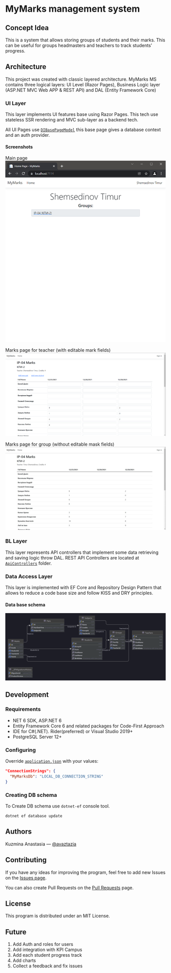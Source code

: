 # MyMarks management system

## Concept Idea

This is a system that allows storing groups of students and their marks. This can be useful for groups headmasters and
teachers to track students' progress.

## Architecture

This project was created with classic layered architecture. MyMarks MS contains three logical layers: UI Level (Razor
Pages), Business Logic layer (ASP.NET MVC Web APP & REST API) and DAL (Entity Framework Core)
### UI Layer

This layer implements UI features base using Razor Pages. This tech use stateless SSR rendering and MVC sub-layer as a
backend tech.

All UI Pages use [`DIBasePageModel`](https://github.com/Avaztazia/MyMarks/blob/master/MyMarks/Contracts/DIBasePageModel.cs) this base page gives a database context and an auth provider.

#### Screenshots

Main page
![Main-Page](./docs/images/main-page.png)

Marks page for teacher (with editable mark fields)
![Teacher-View](./docs/images/teacher-view.png)

Marks page for group (without editable mask fields)
![Group-View](./docs/images/group-view.jpg)

### BL Layer

This layer represents API controllers that implement some data retrieving and saving logic throw DAL.
REST API Controllers are located at [`ApiControllers`](https://github.com/Avaztazia/MyMarks/tree/master/MyMarks/ApiControllers) folder.

### Data Access Layer
This layer is implemented with EF Core and Repository Design Pattern that allows to reduce a code base size and follow KISS and DRY principles.

#### Data base schema
![Db-Schema](./docs/images/db-schema.png)

## Development

### Requirements
- NET 6 SDK, ASP.NET 6
- Entity Framework Core 6 and related packages for Code-First Approach
- IDE for C#(.NET). Rider(preferred) or Visual Studio 2019+
- PostgreSQL Server 12+

### Configuring

Override [`application.json`](https://github.com/Avaztazia/MyMarks/blob/master/MyMarks/appsettings.json) with your values:
```json
"ConnectionStrings": {
  "MyMarksDb": "LOCAL_DB_CONNECTION_STRING"
}
```

### Creating DB schema
To Create DB schema use `dotnet-ef` console tool.
```
dotnet ef database update
```

## Authors
Kuzmina Anastasia — [@avaztazia](www.t.me/avaztazia)

## Contributing
If you have any ideas for improving the program, feel free to add new Issues on the [Issues page](https://github.com/Avaztazia/MyMarks/issues?q=is%3Aissue+is%3Aopen+sort%3Aupdated-desc).

You can also create Pull Requests on the [Pull Requests](https://github.com/Avaztazia/MyMarks/pulls?q=is%3Apr+is%3Aopen+sort%3Aupdated-desc) page.

## License
This program is distributed under an MIT License.

## Future
1. Add Auth and roles for users
2. Add integration with KPI Campus
3. Add each student progress track
4. Add charts
5. Collect a feedback and fix issues
